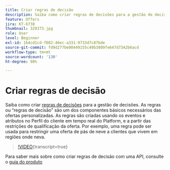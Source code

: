 ```yaml
---
title: Criar regras de decisão
description: Saiba como criar regras de decisões para a gestão de decisões. As regras são um dos componentes básicos necessários das ofertas personalizadas.
feature: Offers
jira: KT-6738
thumbnail: 329373.jpg
role: User
level: Beginner
exl-id: 1b4cd1cd-f082-46ec-a331-9733d7c87bde
source-git-commit: fd9d277be00449155c49b3809fe647d7342b6acd
workflow-type: tm+mt
source-wordcount: '130'
ht-degree: 98%

---
```


# Criar regras de decisão

Saiba como criar [regras de decisões](https://experienceleague.adobe.com/docs/journey-optimizer/using/offer-decisioniong/create-components/creating-decision-rules.html?lang=pt-BR) para a gestão de decisões. As regras ou “regras de decisão” são um dos componentes básicos necessários das ofertas personalizadas. As regras são criadas usando os eventos e atributos no Perfil do cliente em tempo real do Platform, e a partir das restrições de qualificação da oferta. Por exemplo, uma regra pode ser usada para restringir uma oferta de pás de neve a clientes que vivem em regiões onde neva.

>[!VIDEO](https://video.tv.adobe.com/v/329373?quality=12&learn=on){transcript=true}

Para saber mais sobre como criar regras de decisão com uma API, consulte o [guia do produto](https://experienceleague.adobe.com/docs/journey-optimizer/using/offer-decisioniong/api-reference/offers-api/decision-rules/create.html?lang=pt-BR)
